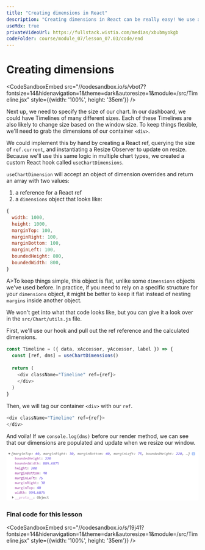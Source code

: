 ```yaml
---
title: "Creating dimensions in React"
description: "Creating dimensions in React can be really easy! We use a custom hook for watching the size of our wrapper and automatically calculating the dimensions of our bounds."
useMdx: true
privateVideoUrl: https://fullstack.wistia.com/medias/xbubmyokgb
codeFolder: course/module_07/lesson_07.03/code/end
---
```


# Creating dimensions

<CodeSandboxEmbed
  src="//codesandbox.io/s/vbot7?fontsize=14&hidenavigation=1&theme=dark&autoresize=1&module=/src/Timeline.jsx"
  style={{width: '100%', height: '35em'}}
/>

Next up, we need to specify the size of our chart. In our dashboard, we could have Timelines of many different sizes. Each of these Timelines are also likely to change size based on the window size. To keep things flexible, we'll need to grab the dimensions of our container `<div>`.

We could implement this by hand by creating a React ref, querying the size of `ref.current`, and instantiating a Resize Observer to update on resize. Because we'll use this same logic in multiple chart types, we created a custom React hook called `useChartDimensions`.

`useChartDimension` will accept an object of dimension overrides and return an array with two values:

1. a reference for a React ref
2. a `dimensions` object that looks like:

```javascript
{
  width: 1000,
  height: 1000,
  marginTop: 100,
  marginRight: 100,
  marginBottom: 100,
  marginLeft: 100,
  boundedHeight: 800,
  boundedWidth: 800,
}
```

A>To keep things simple, this object is flat, unlike some `dimensions` objects we've used before. In practice, if you need to rely on a specific structure for your `dimensions` object, it might be better to keep it flat instead of nesting `margins` inside another object.

We won't get into what that code looks like, but you can give it a look over in the `src/Chart/utils.js` file.

First, we'll use our hook and pull out the ref reference and the calculated dimensions.

```javascript
const Timeline = ({ data, xAccessor, yAccessor, label }) => {
  const [ref, dms] = useChartDimensions()

  return (
    <div className="Timeline" ref={ref}>
    </div>
  )
}
```

Then, we will tag our container `<div>` with our `ref`.

```javascript
<div className="Timeline" ref={ref}>
</div>
```

And voila! If we `console.log(dms)` before our render method, we can see that our dimensions are populated and update when we resize our window.

![dimensions object](./public/images/13-using-d3-with-react-js/react-dimensions.png)

### Final code for this lesson

<CodeSandboxEmbed
  src="//codesandbox.io/s/19j41?fontsize=14&hidenavigation=1&theme=dark&autoresize=1&module=/src/Timeline.jsx"
  style={{width: '100%', height: '35em'}}
/>
